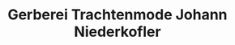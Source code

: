 ---
title: "Gerberei Trachtenmode Johann Niederkofler"
url: /brixen-im-thale/gerberei-trachtenmode-johann-niederkofler/
shop: Kleidung
---